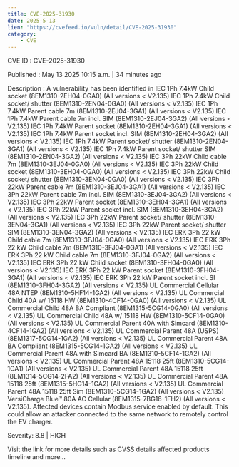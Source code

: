```yaml
---
title: CVE-2025-31930
date: 2025-5-13
lien: "https://cvefeed.io/vuln/detail/CVE-2025-31930"
category:
    - CVE
---
```


CVE ID : CVE-2025-31930

Published :  May 13
2025
10:15 a.m. | 34 minutes ago

Description : A vulnerability has been identified in IEC 1Ph 7.4kW Child socket (8EM1310-2EH04-0GA0) (All versions < V2.135)
IEC 1Ph 7.4kW Child socket/ shutter (8EM1310-2EN04-0GA0) (All versions < V2.135)
IEC 1Ph 7.4kW Parent cable 7m (8EM1310-2EJ04-3GA1) (All versions < V2.135)
IEC 1Ph 7.4kW Parent cable 7m incl. SIM (8EM1310-2EJ04-3GA2) (All versions < V2.135)
IEC 1Ph 7.4kW Parent socket (8EM1310-2EH04-3GA1) (All versions < V2.135)
IEC 1Ph 7.4kW Parent socket incl. SIM (8EM1310-2EH04-3GA2) (All versions < V2.135)
IEC 1Ph 7.4kW Parent socket/ shutter (8EM1310-2EN04-3GA1) (All versions < V2.135)
IEC 1Ph 7.4kW Parent socket/ shutter SIM (8EM1310-2EN04-3GA2) (All versions < V2.135)
IEC 3Ph 22kW Child cable 7m (8EM1310-3EJ04-0GA0) (All versions < V2.135)
IEC 3Ph 22kW Child socket (8EM1310-3EH04-0GA0) (All versions < V2.135)
IEC 3Ph 22kW Child socket/ shutter (8EM1310-3EN04-0GA0) (All versions < V2.135)
IEC 3Ph 22kW Parent cable 7m (8EM1310-3EJ04-3GA1) (All versions < V2.135)
IEC 3Ph 22kW Parent cable 7m incl. SIM (8EM1310-3EJ04-3GA2) (All versions < V2.135)
IEC 3Ph 22kW Parent socket (8EM1310-3EH04-3GA1) (All versions < V2.135)
IEC 3Ph 22kW Parent socket incl. SIM (8EM1310-3EH04-3GA2) (All versions < V2.135)
IEC 3Ph 22kW Parent socket/ shutter (8EM1310-3EN04-3GA1) (All versions < V2.135)
IEC 3Ph 22kW Parent socket/ shutter SIM (8EM1310-3EN04-3GA2) (All versions < V2.135)
IEC ERK 3Ph 22 kW Child cable 7m (8EM1310-3FJ04-0GA0) (All versions < V2.135)
IEC ERK 3Ph 22 kW Child cable 7m (8EM1310-3FJ04-0GA1) (All versions < V2.135)
IEC ERK 3Ph 22 kW Child cable 7m (8EM1310-3FJ04-0GA2) (All versions < V2.135)
IEC ERK 3Ph 22 kW Child socket (8EM1310-3FH04-0GA0) (All versions < V2.135)
IEC ERK 3Ph 22 kW Parent socket (8EM1310-3FH04-3GA1) (All versions < V2.135)
IEC ERK 3Ph 22 kW Parent socket incl. SI (8EM1310-3FH04-3GA2) (All versions < V2.135)
UL Commercial Cellular 48A NTEP (8EM1310-5HF14-1GA2) (All versions < V2.135)
UL Commercial Child 40A w/ 15118 HW (8EM1310-4CF14-0GA0) (All versions < V2.135)
UL Commercial Child 48A BA Compliant (8EM1315-5CG14-0GA0) (All versions < V2.135)
UL Commercial Child 48A w/ 15118 HW (8EM1310-5CF14-0GA0) (All versions < V2.135)
UL Commercial Parent 40A with Simcard (8EM1310-4CF14-1GA2) (All versions < V2.135)
UL Commercial Parent 48A (USPS) (8EM1317-5CG14-1GA2) (All versions < V2.135)
UL Commercial Parent 48A BA Compliant (8EM1315-5CG14-1GA2) (All versions < V2.135)
UL Commercial Parent 48A with Simcard BA (8EM1310-5CF14-1GA2) (All versions < V2.135)
UL Commercial Parent 48A
15118
25ft (8EM1310-5CG14-1GA1) (All versions < V2.135)
UL Commercial Parent 48A
15118
25ft (8EM1314-5CG14-2FA2) (All versions < V2.135)
UL Commercial Parent 48A
15118
25ft (8EM1315-5HG14-1GA2) (All versions < V2.135)
UL Commercial Parent 48A
15118 25ft Sim (8EM1310-5CG14-1GA2) (All versions < V2.135)
VersiCharge Blue™ 80A AC Cellular (8EM1315-7BG16-1FH2) (All versions < V2.135). Affected devices contain Modbus service enabled by default. This could allow an attacker connected to the same network to remotely control the EV charger.

Severity: 8.8 | HIGH

Visit the link for more details
such as CVSS details
affected products
timeline
and more...
